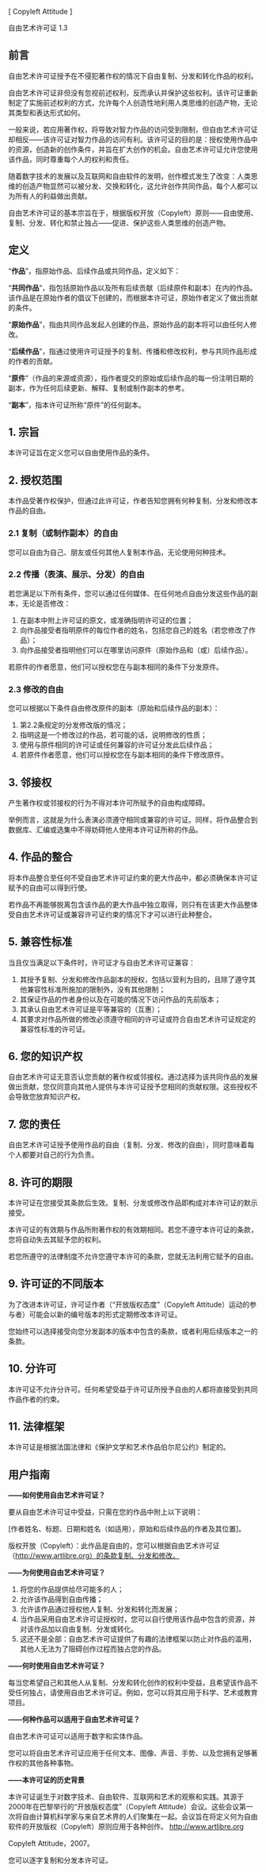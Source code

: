 [ Copyleft Attitude ]

自由艺术许可证 1.3

## 前言
自由艺术许可证授予在不侵犯著作权的情况下自由复制、分发和转化作品的权利。

自由艺术许可证非但没有忽视前述权利，反而承认并保护这些权利。该许可证重新制定了实施前述权利的方式，允许每个人创造性地利用人类思维的创造产物，无论其类型和表达形式如何。

一般来说，若应用著作权，将导致对智力作品的访问受到限制，但自由艺术许可证却相反——该许可证对智力作品的访问有利。该许可证的目的是：授权使用作品中的资源，创造新的创作条件，并旨在扩大创作的机会。自由艺术许可证允许您使用该作品，同时尊重每个人的权利和责任。

随着数字技术的发展以及互联网和自由软件的发明，创作模式发生了改变：人类思维的创造产物显然可以被分发、交换和转化，这允许创作共同作品，每个人都可以为所有人的利益做出贡献。

自由艺术许可证的基本宗旨在于，根据版权开放（Copyleft）原则——自由使用、复制、分发、转化和禁止独占——促进、保护这些人类思维的创造产物。

## 定义
“**作品**”，指原始作品、后续作品或共同作品，定义如下：

“**共同作品**”，指包括原始作品以及所有后续贡献（后续原件和副本）在内的作品。该作品是在原始作者的倡议下创建的，而根据本许可证，原始作者定义了做出贡献的条件。

“**原始作品**”，指由共同作品发起人创建的作品，原始作品的副本将可以由任何人修改。

“**后续作品**”，指通过使用许可证授予的复制、传播和修改权利，参与共同作品形成的作者的贡献。

“**原件**”（作品的来源或资源），指作者提交的原始或后续作品的每一份注明日期的副本，作为任何后续更新、解释、复制或制作副本的参考。

“**副本**”，指本许可证所称“原件”的任何副本。

## 1. 宗旨
本许可证旨在定义您可以自由使用作品的条件。

## 2. 授权范围
本作品受著作权保护，但通过此许可证，作者告知您拥有何种复制、分发和修改本作品的自由。

### 2.1 复制（或制作副本）的自由
您可以自由为自己、朋友或任何其他人复制本作品，无论使用何种技术。

### 2.2 传播（表演、展示、分发）的自由
若您满足以下所有条件，您可以通过任何媒体、在任何地点自由分发这些作品的副本，无论是否修改：

1. 在副本中附上许可证的原文，或准确指明许可证的位置；
2. 向作品接受者指明原件的每位作者的姓名，包括您自己的姓名（若您修改了作品）；
3. 向作品接受者指明他们可以在哪里访问原件（原始作品和（或）后续作品）。

若原件的作者愿意，他们可以授权您在与副本相同的条件下分发原件。

### 2.3 修改的自由
您可以根据以下条件自由修改原件的副本（原始和后续作品的副本）：

1. 第2.2条规定的分发修改版的情况；
2. 指明这是一个修改过的作品，若可能的话，说明修改的性质；
3. 使用与原件相同的许可证或任何兼容的许可证分发此后续作品；
4. 若原件作者愿意，他们可以授权您在与副本相同的条件下修改原件。

## 3. 邻接权
产生著作权或邻接权的行为不得对本许可所赋予的自由构成障碍。

举例而言，这就是为什么表演必须遵守相同或兼容的许可证。同样，将作品整合到数据库、汇编或选集中不得妨碍他人使用本许可证所称的作品。

## 4. 作品的整合
将本作品整合至任何不受自由艺术许可证约束的更大作品中，都必须确保本许可证赋予的自由可以得到行使。

若作品不再能够脱离包含该作品的更大作品中独立取得，则只有在该更大作品整体受自由艺术许可证或兼容许可证约束的情况下才可以进行此种整合。

## 5. 兼容性标准
当且仅当满足以下条件时，许可证才与自由艺术许可证兼容：

1. 其授予复制、分发和修改作品副本的授权，包括以营利为目的，且除了遵守其他兼容性标准所施加的限制外，没有其他限制；
2. 其保证作品的作者身份以及在可能的情况下访问作品的先前版本；
3. 其承认自由艺术许可证是平等兼容的（互惠）；
4. 其要求对作品所做的修改必须遵守相同的许可证或符合自由艺术许可证规定的兼容性标准的许可证。

## 6. 您的知识产权
自由艺术许可证无意否认您贡献的著作权或邻接权。通过选择为该共同作品的发展做出贡献，您仅同意向其他人提供与本许可证授予您相同的贡献权限。这些授权不会导致您放弃知识产权。

## 7. 您的责任
自由艺术许可证授予使用作品的自由（复制、分发、修改的自由），同时意味着每个人都要对自己的行为负责。

## 8. 许可的期限
本许可证在您接受其条款后生效。复制、分发或修改作品即构成对本许可证的默示接受。

本许可证的有效期与作品所附著作权的有效期相同。若您不遵守本许可证的条款，您将自动失去其赋予您的权利。

若您所遵守的法律制度不允许您遵守本许可的条款，您就无法利用它赋予的自由。

## 9. 许可证的不同版本
为了改进本许可证，许可证作者（“开放版权态度”（Copyleft Attitude）运动的参与者）可能会以新的编号版本的形式定期修改本许可证。

您始终可以选择接受向您分发副本的版本中包含的条款，或者利用后续版本之一的条款。

## 10. 分许可
本许可证不允许分许可。任何希望受益于许可证所授予自由的人都将直接受到共同作品作者的约束。

## 11. 法律框架
本许可证是根据法国法律和《保护文学和艺术作品伯尔尼公约》制定的。

## 用户指南
**——如何使用自由艺术许可证？**

要从自由艺术许可证中受益，只需在您的作品中附上以下说明：

[作者姓名、标题、日期和姓名（如适用），原始和后续作品的作者及其位置]。

版权开放（Copyleft）：此作品是自由的，您可以根据自由艺术许可证（http://www.artlibre.org）的条款复制、分发和修改。

**——为何使用自由艺术许可证？**

1. 将您的作品提供给尽可能多的人；
2. 允许该作品得到自由传播；
3. 允许该作品通过授权他人复制、分发和转化而发展；
4. 当作品采用自由艺术许可证授权时，您可以自行使用该作品中包含的资源，并对该作品加以自由复制、分发或转化。
5. 这还不是全部：自由艺术许可证提供了有趣的法律框架以防止对作品的滥用，其他人无法为了阻碍创作过程而独占您的作品。

**——何时使用自由艺术许可证？**

每当您希望自己和其他人从复制、分发和转化创作的权利中受益，且希望该作品不受任何独占，请使用自由艺术许可证。例如，您可以将其应用于科学、艺术或教育项目。

**——何种作品可以适用于自由艺术许可证？**

自由艺术许可证可以适用于数字和实体作品。

您可以将自由艺术许可证应用于任何文本、图像、声音、手势、以及您拥有足够著作权的其他各种事物。

**——本许可证的历史背景**

本许可证诞生于对数字技术、自由软件、互联网和艺术的观察和实践。其源于2000年在巴黎举行的“开放版权态度”（Copyleft Attitude）会议。这些会议第一次将自由计算机科学家与来自艺术界的人们聚集在一起。会议旨在将定义何为自由软件的开放版权（Copyleft）原则应用于各种创作。 http://www.artlibre.org

Copyleft Attitude，2007。

您可以逐字复制和分发本许可证。
